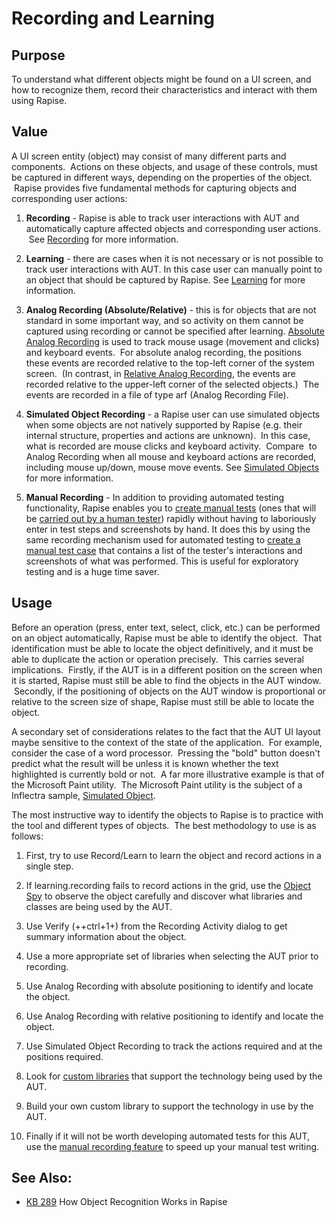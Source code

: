 # Recording and Learning

## Purpose
To understand what different objects might be found on a UI screen, and how to recognize them, record their characteristics and interact with them using Rapise.

## Value
A UI screen entity (object) may consist of many different parts and components.  Actions on these objects, and usage of these controls, must be captured in different ways, depending on the properties of the object.  Rapise provides five fundamental methods for capturing objects and corresponding user actions:

1.   **Recording** - Rapise is able to track user interactions with AUT and automatically capture affected objects and corresponding user actions.  See [Recording](recording.md) for more information.

2.   **Learning** - there are cases when it is not necessary or is not possible to track user interactions with AUT. In this case user can manually point to an object that should be captured by Rapise. See [Learning](object_learning.md) for more information.

3.   **Analog Recording (Absolute/Relative)** - this is for objects that are not standard in some important way, and so activity on them cannot be captured using recording or cannot be specified after learning. [Absolute Analog Recording](absolute_analog_learning.md) is used to track mouse usage (movement and clicks) and keyboard events.  For absolute analog recording, the positions these events are recorded relative to the top-left corner of the system screen.  (In contrast, in [Relative Analog Recording](relative_analog_learning.md), the events are recorded relative to the upper-left corner of the selected objects.)  The events are recorded in a file of type arf (Analog Recording File).
4.   **Simulated Object Recording** - a Rapise user can use simulated objects when some objects are not natively supported by Rapise (e.g. their internal structure, properties and actions are unknown).  In this case, what is recorded are mouse clicks and keyboard activity.  Compare  to Analog Recording when all mouse and keyboard actions are recorded, including mouse up/down, mouse move events. See [Simulated Objects](simulated_objects.md) for more information.
5.   **Manual Recording** - In addition to providing automated testing functionality, Rapise enables you to [create manual tests](manual_test_editor.md) (ones that will be [carried out by a human tester](manual_playback.md)) rapidly without having to laboriously enter in test steps and screenshots by hand. It does this by using the same recording mechanism used for automated testing to [create a manual test case](manual_testing_recording.md) that contains a list of the tester's interactions and screenshots of what was performed. This is useful for exploratory testing and is a huge time saver.

## Usage

Before an operation (press, enter text, select, click, etc.) can be performed on an object automatically, Rapise must be able to identify the object.  That identification must be able to locate the object definitively, and it must be able to duplicate the action or operation precisely.  This carries several implications.  Firstly, if the AUT is in a different position on the screen when it is started, Rapise must still be able to find the objects in the AUT window.  Secondly, if the positioning of objects on the AUT window is proportional or relative to the screen size of shape, Rapise must still be able to locate the object.

A secondary set of considerations relates to the fact that the AUT UI layout maybe sensitive to the context of the state of the application.  For example, consider the case of a word processor.  Pressing the "bold" button doesn't predict what the result will be unless it is known whether the text highlighted is currently bold or not.  A far more illustrative example is that of the Microsoft Paint utility.  The Microsoft Paint utility is the subject of a Inflectra sample, [Simulated Object](sample_tests.md).

The most instructive way to identify the objects to Rapise is to practice with the tool and different types of objects.  The best methodology to use is as follows:

1.   First, try to use Record/Learn to learn the object and record actions in a single step.

2.   If learning.recording fails to record actions in the grid, use the [Object Spy](object_spy.md) to observe the object carefully and discover what libraries and classes are being used by the AUT.

3.   Use Verify (++ctrl+1+) from the Recording Activity dialog to get summary information about the object.

4.   Use a more appropriate set of libraries when selecting the AUT prior to recording.

5.   Use Analog Recording with absolute positioning to identify and locate the object.

6.   Use Analog Recording with relative positioning to identify and locate the object.

7.   Use Simulated Object Recording to track the actions required and at the positions required.

8.   Look for [custom libraries](custom_libraries.md) that support the technology being used by the AUT.

9.   Build your own custom library to support the technology in use by the AUT.

10.   Finally if it will not be worth developing automated tests for this AUT, use the [manual recording feature](manual_testing_recording.md) to speed up your manual test writing.

## See Also:

* [KB 289](http://www.inflectra.com/Support/KnowledgeBase/KB289.aspx) How Object Recognition Works in Rapise